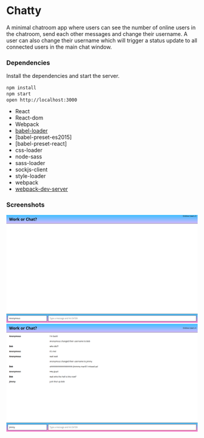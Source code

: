 Chatty
============================

A minimal chatroom app where users can see the number of online users in the chatroom, send each other messages and change their username. A user can also change their username which will trigger a status update to all connected users in the main chat window.



### Dependencies

Install the dependencies and start the server.

```
npm install
npm start
open http://localhost:3000
```

* React
* React-dom
* Webpack
* [babel-loader](https://github.com/babel/babel-loader)
* [babel-preset-es2015]
* [babel-preset-react]
* css-loader
* node-sass
* sass-loader
* sockjs-client
* style-loader
* webpack
* [webpack-dev-server](https://github.com/webpack/webpack-dev-server)


### Screenshots
!['App's main page /chatroom'](./screenshots/AppMainPage.png)
!['Chat messages and username change notifications'](./screenshots/AppInAction.png)